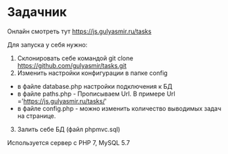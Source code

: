 # Задачник

Онлайн смотреть тут https://js.gulyasmir.ru/tasks

Для запуска у себя нужно:
1. Склонировать себе командой git clone https://github.com/gulyasmir/tasks.git
2. Изменить настройки конфигурации в папке config
 - в файле database.php настройки подключения к БД
 - в файле paths.php - Прописываем Url.  В примере Url ='https://js.gulyasmir.ru/tasks/'
 - в файле config.php - можно изменить количество выводимых задач на странице.
3. Залить себе БД (файл phpmvc.sql)

Используется сервер с PHP 7, MySQL 5.7
